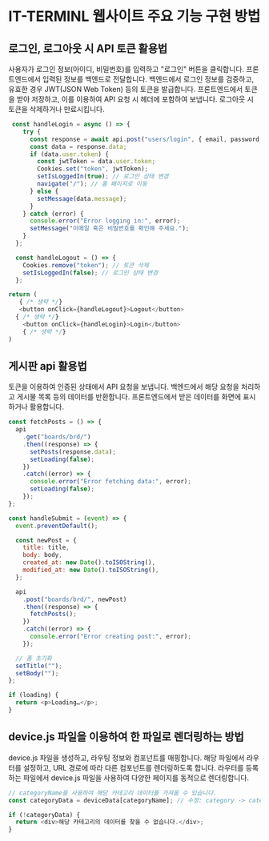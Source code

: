 # IT-TERMINL 웹사이트 주요 기능 구현 방법

## 로그인, 로그아웃 시 API 토큰 활용법

사용자가 로그인 정보(아이디, 비밀번호)를 입력하고 "로그인" 버튼을 클릭합니다.
프론트엔드에서 입력된 정보를 백엔드로 전달합니다.
백엔드에서 로그인 정보를 검증하고, 유효한 경우 JWT(JSON Web Token) 등의 토큰을 발급합니다.
프론트엔드에서 토큰을 받아 저장하고, 이를 이용하여 API 요청 시 헤더에 포함하여 보냅니다.
로그아웃 시 토큰을 삭제하거나 만료시킵니다.

```js
 const handleLogin = async () => {
    try {
      const response = await api.post("users/login", { email, password });
      const data = response.data;
      if (data.user.token) {
        const jwtToken = data.user.token;
        Cookies.set("token", jwtToken);
        setIsLoggedIn(true); // 로그인 상태 변경
        navigate("/"); // 홈 페이지로 이동
      } else {
        setMessage(data.message);
      }
    } catch (error) {
      console.error("Error logging in:", error);
      setMessage("이메일 혹은 비밀번호를 확인해 주세요.");
    }
  };

  const handleLogout = () => {
    Cookies.remove("token"); // 토큰 삭제
    setIsLoggedIn(false); // 로그인 상태 변경
  };

return (
   { /* 생략 */}
   <button onClick={handleLogout}>Logout</button>
  { /* 생략 */}
    <button onClick={handleLogin}>Login</button>
    { /* 생략 */}
)
```

## 게시판 api 활용법

토큰을 이용하여 인증된 상태에서 API 요청을 보냅니다.
백엔드에서 해당 요청을 처리하고 게시물 목록 등의 데이터를 반환합니다.
프론트엔드에서 받은 데이터를 화면에 표시하거나 활용합니다.

```js
const fetchPosts = () => {
  api
    .get("boards/brd/")
    .then((response) => {
      setPosts(response.data);
      setLoading(false);
    })
    .catch((error) => {
      console.error("Error fetching data:", error);
      setLoading(false);
    });
};

const handleSubmit = (event) => {
  event.preventDefault();

  const newPost = {
    title: title,
    body: body,
    created_at: new Date().toISOString(),
    modified_at: new Date().toISOString(),
  };

  api
    .post("boards/brd/", newPost)
    .then((response) => {
      fetchPosts();
    })
    .catch((error) => {
      console.error("Error creating post:", error);
    });

  // 폼 초기화
  setTitle("");
  setBody("");
};

if (loading) {
  return <p>Loading…</p>;
}
```

## device.js 파일을 이용하여 한 파일로 렌더링하는 방법

device.js 파일을 생성하고, 라우팅 정보와 컴포넌트를 매핑합니다.
해당 파일에서 라우터를 설정하고, URL 경로에 따라 다른 컴포넌트를 렌더링하도록 합니다.
라우터를 등록하는 파일에서 device.js 파일을 사용하여 다양한 페이지를 동적으로 렌더링합니다.

```js
// categoryName을 사용하여 해당 카테고리 데이터를 가져올 수 있습니다.
const categoryData = deviceData[categoryName]; // 수정: category -> categoryName

if (!categoryData) {
  return <div>해당 카테고리의 데이터를 찾을 수 없습니다.</div>;
}
```
